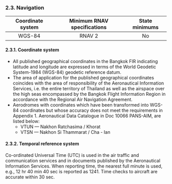 ### 	2.3. Navigation

| Coordinate system | Minimum RNAV specifications | State minimums |
| :---------------: | :-------------------------: | :------------: |
|      WGS-84       |           RNAV 2            |       No       |

#### 2.3.1. Coordinate system

- All published geographical coordinates in the Bangkok FIR indicating latitude and longitude are expressed in terms of the World Geodetic System-1984 (WGS-84) geodetic reference datum.
- The area of application for the published geographical coordinates coincides with the area of responsibility of the Aeronautical Information Services, i.e. the entire territory of Thailand as well as the airspace over the high seas encompassed by the Bangkok Flight Information Region in accordance with the Regional Air Navigation Agreement.
- Aerodromes with coordinates which have been transformed into WGS-84 coordinates but whose accuracy does not meet the requirements in Appendix 1. Aeronautical Data Catalogue in Doc 10066 PANS-AIM, are listed below:
  - VTUN — Nakhon Ratchasima / Khorat
  - VTSN — Nakhon Si Thammarat / Cha - Ian

#### 2.3.2. Temporal reference system

Co-ordinated Universal Time (UTC) is used in the air traffic and communication services and in documents published by the Aeronautical Information Services. When reporting time, the nearest full minute is used, e.g., 12 hr 40 min 40 sec is reported as 1241. Time checks to aircraft are accurate within 30 sec.
